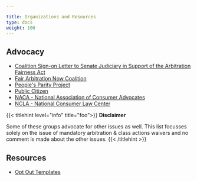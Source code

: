 ```yaml
---

title: Organizations and Resources
type: docs
weight: 100
---
```


## Advocacy

- [Coalition Sign-on Letter to Senate Judiciary in Support of the Arbitration Fairness Act](http://www.aclu.org/documents/coalition-sign-letter-senate-judiciary-support-arbitration-fairness-act)
- [Fair Arbitration Now Coalition](https://fairarbitrationnow.org/about/)
- [People's Parity Project](https://peoplesparity.org)
- [Public Citizen](https://www.citizen.org/topic/justice-the-courts/class-actions/)
- [NACA - National Association of Consumer Advocates](https://www.consumeradvocates.org/advocacy/take-action/forced-arbitration/)
- [NCLA - National Consumer Law Center](https://www.nclc.org/topic/arbitration/)

{{< titlehint level="info" title="foo">}}
**Disclaimer**

Some of these groups advocate for other issues as well. This list focusses solely on the issue of mandatory arbitration & class actions waivers and no comment is made about the other issues.
{{< /titlehint >}}

## Resources

- [Opt Out Templates](https://github.com/lynnpepin/arbitration-opt-out-templates)
